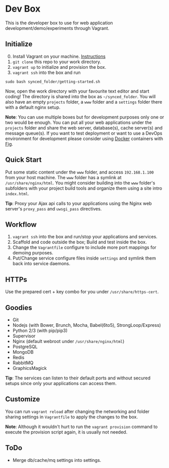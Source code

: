 Dev Box
=======
This is the developer box to use for web application development/demo/experiments through Vagrant.

Initialize
----------

0. Install Vagrant on your machine. [Instructions](https://docs.vagrantup.com/)
1. `git clone` this repo to your work directory.
2. `vagrant up` to initialize and provision the box.
3. `vagrant ssh` into the box and run
```
sudo bash synced_folder/getting-started.sh
```
Now, open the work directory with your favourite text editor and start coding! The directory is shared into the box as `~/synced_folder`. You will also have an empty `projects` folder, a `www` folder and a `settings` folder there with a default nginx setup. 

**Note**: You can use multiple boxes but for development purposes only one or two would be enough.
You can put all your web applications under the `projects` folder and share the web server, 
database(s), cache server(s) and message queue(s). If you want to test deployment or want to use 
a DevOps environment for development please consider using [Docker](https://www.docker.com/) containers 
with [Fig](http://www.fig.sh/).


Quick Start
-----------
Put some static content under the `www` folder, and access `192.168.1.100` from your host machine.
The `www` folder has a symlink at `/usr/share/nginx/html`. You might consider building into the `www` folder's subfolders with your project build tools and organize them using a site intro `index.html`.

**Tip**: Proxy your Ajax api calls to your applications using the Nginx web server's `proxy_pass` and `uwsgi_pass` directives.


Workflow
--------

1. `vagrant ssh` into the box and run/stop your applications and services.
2. Scaffold and code outside the box; Build and test inside the box.
3. Change the `Vagrantfile` configure to include more port mappings for demoing purposes.
4. Put/Change service configure files inside `settings` and symlink them back into service daemons.

HTTPs
-----
Use the prepared cert + key combo for you under `/usr/share/https-cert`.

Goodies
-------

* Git
* Nodejs (with Bower, Brunch, Mocha, Babel(6to5), StrongLoop/Express)
* Python 2/3 (with pip/pip3)
* Supervisor
* Nginx (default webroot under `/usr/share/nginx/html`) 
* PostgreSQL
* MongoDB
* Redis
* RabbitMQ
* GraphicsMagick

**Tip**: The services can listen to their default ports and without secured setups since only your 
applications can access them.  

Customize
---------
You can run `vagrant reload` after changing the networking and folder sharing settings in `Vagrantfile` to 
apply the changes to the box.

**Note**: Although it wouldn't hurt to run the `vagrant provision` command to execute the provision script 
again, it is usually not needed.

ToDo
----
* Merge db/cache/mq settings into settings.
